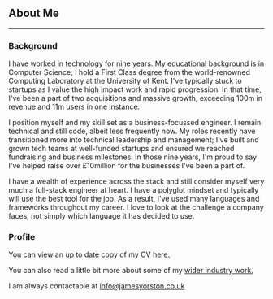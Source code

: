 ## About Me

---

### Background

I have worked in technology for nine years. My educational background is in Computer Science; I hold a First Class degree from the world-renowned Computing Laboratory at the University of Kent. I've typically stuck to startups as I value the high impact work and rapid progression. In that time, I've been a part of two acquisitions and massive growth, exceeding 100m in revenue and 11m users in one instance. 

I position myself and my skill set as a business-focussed engineer. I remain technical and still code, albeit less frequently now. My roles recently have transitioned more into technical leadership and management; I've built and grown tech teams at well-funded startups and ensured we reached fundraising and business milestones. In those nine years, I'm proud to say I've helped raise over £10million for the businesses I've been a part of.

I have a wealth of experience across the stack and still consider myself very much a full-stack engineer at heart. I have a polyglot mindset and typically will use the best tool for the job. As a result, I've used many languages and frameworks throughout my career. I love to look at the challenge a company faces, not simply which language it has decided to use. 

### Profile

You can view an up to date copy of my CV [here.](https://drive.google.com/file/d/1mG0_Kkpo8SaGYpAYUadbot_lm1_Jh0KM/view?usp=sharing)

You can also read a little bit more about some of my [wider industry work.](https://jamesyorston.co.uk/projects)

I am always contactable at info@jamesyorston.co.uk
